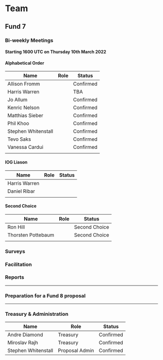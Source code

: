 # Team

## Fund 7

### Bi-weekly Meetings

#### Starting 1600 UTC on Thursday 10th March 2022&#x20;

#### Alphabetical Order

| Name                 | Role | Status    |
| -------------------- | ---- | --------- |
| Allison Fromm        |      | Confirmed |
| Harris Warren        |      | TBA       |
| Jo Allum             |      | Confirmed |
| Kenric Nelson        |      | Confirmed |
| Matthias Sieber      |      | Confirmed |
| Phil Khoo            |      | Confirmed |
| Stephen Whitenstall  |      | Confirmed |
| Tevo Saks            |      | Confirmed |
| Vanessa Cardui       |      | Confirmed |
|                      |      |           |

#### IOG Liason

| Name          | Role | Status |
| ------------- | ---- | ------ |
| Harris Warren |      |        |
| Daniel Ribar  |      |        |
|               |      |        |

#### Second Choice

| Name               | Role | Status        |
| ------------------ | ---- | ------------- |
| Ron Hill           |      | Second Choice |
| Thorsten Pottebaum |      | Second Choice |
|                    |      |               |

### Surveys



### Facilitation



### **Reports**

****

### **Preparation for a Fund 8 proposal**

****

### Treasury & Administration&#x20;

| Name                | Role           | Status    |
| ------------------- | -------------- | --------- |
| Andre Diamond       | Treasury       | Confirmed |
| Miroslav Rajh       | Treasury       | Confirmed |
| Stephen Whitenstall | Proposal Admin | Confirmed |



##
